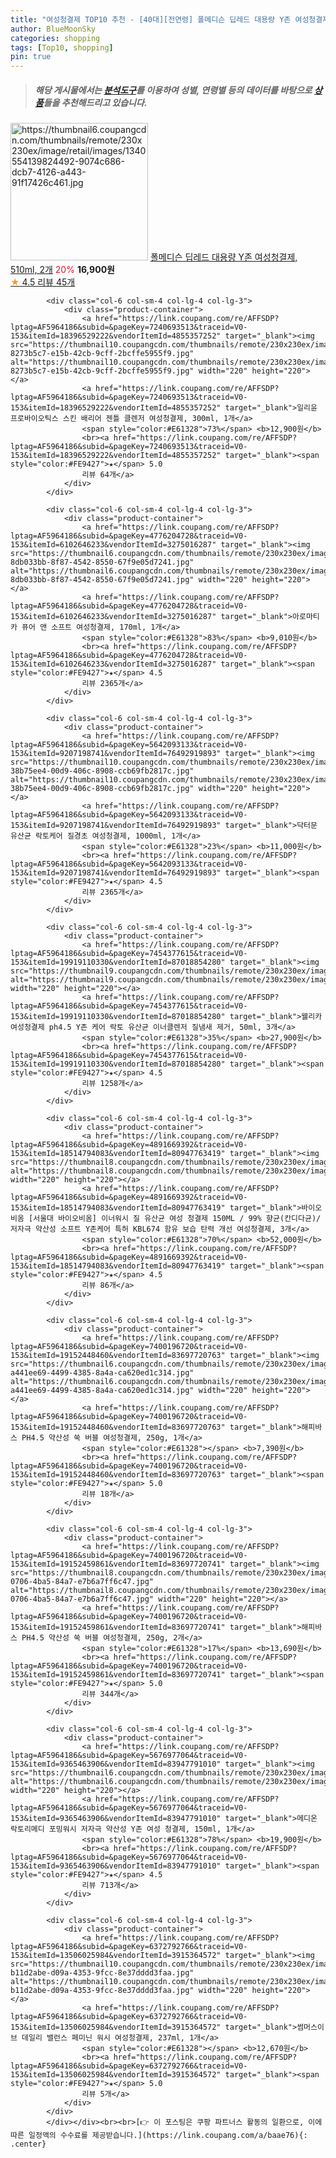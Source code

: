 ```yaml
---
title: "여성청결제 TOP10 추천 - [40대][전연령] 폴메디슨 딥레드 대용량 Y존 여성청결제, 510ml, 2개"
author: BlueMoonSky
categories: shopping
tags: [Top10, shopping]
pin: true
---
```


> ##### 해당 게시물에서는 [**분석도구**](https://itemscout.io/)를 이용하여 **성별**, **연령별** 등의 데이터를 바탕으로 [**상품**](https://link.coupang.com/a/baae76)들을 추천해드리고 있습니다.
<div class="container"><div class="row">
            <div class="col-6 col-sm-4 col-lg-4 col-lg-3">
                <div class="product-container">
                    <a href="https://link.coupang.com/re/AFFSDP?lptag=AF5964186&subid=&pageKey=1638828922&traceid=V0-153&itemId=2794791629&vendorItemId=70784468724" target="_blank"><img src="https://thumbnail6.coupangcdn.com/thumbnails/remote/230x230ex/image/retail/images/1340554139824492-9074c686-dcb7-4126-a443-91f17426c461.jpg" alt="https://thumbnail6.coupangcdn.com/thumbnails/remote/230x230ex/image/retail/images/1340554139824492-9074c686-dcb7-4126-a443-91f17426c461.jpg" width="220" height="220"></a>
                    <a href="https://link.coupang.com/re/AFFSDP?lptag=AF5964186&subid=&pageKey=1638828922&traceid=V0-153&itemId=2794791629&vendorItemId=70784468724" target="_blank">폴메디슨 딥레드 대용량 Y존 여성청결제, 510ml, 2개</a>
                    <span style="color:#E61328">20%</span> <b>16,900원</b>
                    <br><a href="https://link.coupang.com/re/AFFSDP?lptag=AF5964186&subid=&pageKey=1638828922&traceid=V0-153&itemId=2794791629&vendorItemId=70784468724" target="_blank"><span style="color:#FE9427">★</span> 4.5
                    리뷰 45개</a>
                </div>
            </div>
            
            <div class="col-6 col-sm-4 col-lg-4 col-lg-3">
                <div class="product-container">
                    <a href="https://link.coupang.com/re/AFFSDP?lptag=AF5964186&subid=&pageKey=7240693513&traceid=V0-153&itemId=18396529222&vendorItemId=4855357252" target="_blank"><img src="https://thumbnail10.coupangcdn.com/thumbnails/remote/230x230ex/image/retail/images/4347989773920951-8273b5c7-e15b-42cb-9cff-2bcffe5955f9.jpg" alt="https://thumbnail10.coupangcdn.com/thumbnails/remote/230x230ex/image/retail/images/4347989773920951-8273b5c7-e15b-42cb-9cff-2bcffe5955f9.jpg" width="220" height="220"></a>
                    <a href="https://link.coupang.com/re/AFFSDP?lptag=AF5964186&subid=&pageKey=7240693513&traceid=V0-153&itemId=18396529222&vendorItemId=4855357252" target="_blank">일리윤 프로바이오틱스 스킨 배리어 젠틀 클렌저 여성청결제, 300ml, 1개</a>
                    <span style="color:#E61328">73%</span> <b>12,900원</b>
                    <br><a href="https://link.coupang.com/re/AFFSDP?lptag=AF5964186&subid=&pageKey=7240693513&traceid=V0-153&itemId=18396529222&vendorItemId=4855357252" target="_blank"><span style="color:#FE9427">★</span> 5.0
                    리뷰 64개</a>
                </div>
            </div>
            
            <div class="col-6 col-sm-4 col-lg-4 col-lg-3">
                <div class="product-container">
                    <a href="https://link.coupang.com/re/AFFSDP?lptag=AF5964186&subid=&pageKey=4776204728&traceid=V0-153&itemId=6102646233&vendorItemId=3275016287" target="_blank"><img src="https://thumbnail6.coupangcdn.com/thumbnails/remote/230x230ex/image/retail/images/4267933589059668-8db033bb-8f87-4542-8550-67f9e05d7241.jpg" alt="https://thumbnail6.coupangcdn.com/thumbnails/remote/230x230ex/image/retail/images/4267933589059668-8db033bb-8f87-4542-8550-67f9e05d7241.jpg" width="220" height="220"></a>
                    <a href="https://link.coupang.com/re/AFFSDP?lptag=AF5964186&subid=&pageKey=4776204728&traceid=V0-153&itemId=6102646233&vendorItemId=3275016287" target="_blank">아로마티카 퓨어 앤 소프트 여성청결제, 170ml, 1개</a>
                    <span style="color:#E61328">83%</span> <b>9,010원</b>
                    <br><a href="https://link.coupang.com/re/AFFSDP?lptag=AF5964186&subid=&pageKey=4776204728&traceid=V0-153&itemId=6102646233&vendorItemId=3275016287" target="_blank"><span style="color:#FE9427">★</span> 4.5
                    리뷰 2365개</a>
                </div>
            </div>
            
            <div class="col-6 col-sm-4 col-lg-4 col-lg-3">
                <div class="product-container">
                    <a href="https://link.coupang.com/re/AFFSDP?lptag=AF5964186&subid=&pageKey=5642093133&traceid=V0-153&itemId=9207198741&vendorItemId=76492919893" target="_blank"><img src="https://thumbnail10.coupangcdn.com/thumbnails/remote/230x230ex/image/retail/images/250282825897879-38b75ee4-00d9-406c-8908-ccb69fb2817c.jpg" alt="https://thumbnail10.coupangcdn.com/thumbnails/remote/230x230ex/image/retail/images/250282825897879-38b75ee4-00d9-406c-8908-ccb69fb2817c.jpg" width="220" height="220"></a>
                    <a href="https://link.coupang.com/re/AFFSDP?lptag=AF5964186&subid=&pageKey=5642093133&traceid=V0-153&itemId=9207198741&vendorItemId=76492919893" target="_blank">닥터문 유산균 락토케어 질경초 여성청결제, 1000ml, 1개</a>
                    <span style="color:#E61328">23%</span> <b>11,000원</b>
                    <br><a href="https://link.coupang.com/re/AFFSDP?lptag=AF5964186&subid=&pageKey=5642093133&traceid=V0-153&itemId=9207198741&vendorItemId=76492919893" target="_blank"><span style="color:#FE9427">★</span> 4.5
                    리뷰 2365개</a>
                </div>
            </div>
            
            <div class="col-6 col-sm-4 col-lg-4 col-lg-3">
                <div class="product-container">
                    <a href="https://link.coupang.com/re/AFFSDP?lptag=AF5964186&subid=&pageKey=7454377615&traceid=V0-153&itemId=19919110330&vendorItemId=87018854280" target="_blank"><img src="https://thumbnail9.coupangcdn.com/thumbnails/remote/230x230ex/image/vendor_inventory/37f1/6348573721b621206643ac6768ea5f82346964d6135a24d627b681c426aa.png" alt="https://thumbnail9.coupangcdn.com/thumbnails/remote/230x230ex/image/vendor_inventory/37f1/6348573721b621206643ac6768ea5f82346964d6135a24d627b681c426aa.png" width="220" height="220"></a>
                    <a href="https://link.coupang.com/re/AFFSDP?lptag=AF5964186&subid=&pageKey=7454377615&traceid=V0-153&itemId=19919110330&vendorItemId=87018854280" target="_blank">웰리카 여성청결제 ph4.5 Y존 케어 락토 유산균 이너클렌저 질냄새 제거, 50ml, 3개</a>
                    <span style="color:#E61328">35%</span> <b>27,900원</b>
                    <br><a href="https://link.coupang.com/re/AFFSDP?lptag=AF5964186&subid=&pageKey=7454377615&traceid=V0-153&itemId=19919110330&vendorItemId=87018854280" target="_blank"><span style="color:#FE9427">★</span> 4.5
                    리뷰 1258개</a>
                </div>
            </div>
            
            <div class="col-6 col-sm-4 col-lg-4 col-lg-3">
                <div class="product-container">
                    <a href="https://link.coupang.com/re/AFFSDP?lptag=AF5964186&subid=&pageKey=4891669392&traceid=V0-153&itemId=18514794083&vendorItemId=80947763419" target="_blank"><img src="https://thumbnail8.coupangcdn.com/thumbnails/remote/230x230ex/image/vendor_inventory/8360/f4fd2f068ae412a10598cf022409e0e44e57906049e1326de00295585e93.png" alt="https://thumbnail8.coupangcdn.com/thumbnails/remote/230x230ex/image/vendor_inventory/8360/f4fd2f068ae412a10598cf022409e0e44e57906049e1326de00295585e93.png" width="220" height="220"></a>
                    <a href="https://link.coupang.com/re/AFFSDP?lptag=AF5964186&subid=&pageKey=4891669392&traceid=V0-153&itemId=18514794083&vendorItemId=80947763419" target="_blank">바이오비옴 [서울대 바이오비옴] 이너워시 질 유산균 여성 청결제 150ML / 99% 향균(칸디다균)/ 저자극 약산성 소프트 Y존케어 특허 KBL674 함유 보습 탄력 개선 여성청결제, 3개</a>
                    <span style="color:#E61328">70%</span> <b>52,000원</b>
                    <br><a href="https://link.coupang.com/re/AFFSDP?lptag=AF5964186&subid=&pageKey=4891669392&traceid=V0-153&itemId=18514794083&vendorItemId=80947763419" target="_blank"><span style="color:#FE9427">★</span> 4.5
                    리뷰 86개</a>
                </div>
            </div>
            
            <div class="col-6 col-sm-4 col-lg-4 col-lg-3">
                <div class="product-container">
                    <a href="https://link.coupang.com/re/AFFSDP?lptag=AF5964186&subid=&pageKey=7400196720&traceid=V0-153&itemId=19152448460&vendorItemId=83697720763" target="_blank"><img src="https://thumbnail6.coupangcdn.com/thumbnails/remote/230x230ex/image/retail/images/4337382430069099-a441ee69-4499-4385-8a4a-ca620ed1c314.jpg" alt="https://thumbnail6.coupangcdn.com/thumbnails/remote/230x230ex/image/retail/images/4337382430069099-a441ee69-4499-4385-8a4a-ca620ed1c314.jpg" width="220" height="220"></a>
                    <a href="https://link.coupang.com/re/AFFSDP?lptag=AF5964186&subid=&pageKey=7400196720&traceid=V0-153&itemId=19152448460&vendorItemId=83697720763" target="_blank">해피바스 PH4.5 약산성 쑥 버블 여성청결제, 250g, 1개</a>
                    <span style="color:#E61328"></span> <b>7,390원</b>
                    <br><a href="https://link.coupang.com/re/AFFSDP?lptag=AF5964186&subid=&pageKey=7400196720&traceid=V0-153&itemId=19152448460&vendorItemId=83697720763" target="_blank"><span style="color:#FE9427">★</span> 5.0
                    리뷰 18개</a>
                </div>
            </div>
            
            <div class="col-6 col-sm-4 col-lg-4 col-lg-3">
                <div class="product-container">
                    <a href="https://link.coupang.com/re/AFFSDP?lptag=AF5964186&subid=&pageKey=7400196720&traceid=V0-153&itemId=19152459861&vendorItemId=83697720741" target="_blank"><img src="https://thumbnail8.coupangcdn.com/thumbnails/remote/230x230ex/image/retail/images/2022/11/01/11/7/c70c4f2f-0706-4ba5-84a7-e7b6a7ff6c47.jpg" alt="https://thumbnail8.coupangcdn.com/thumbnails/remote/230x230ex/image/retail/images/2022/11/01/11/7/c70c4f2f-0706-4ba5-84a7-e7b6a7ff6c47.jpg" width="220" height="220"></a>
                    <a href="https://link.coupang.com/re/AFFSDP?lptag=AF5964186&subid=&pageKey=7400196720&traceid=V0-153&itemId=19152459861&vendorItemId=83697720741" target="_blank">해피바스 PH4.5 약산성 쑥 버블 여성청결제, 250g, 2개</a>
                    <span style="color:#E61328">17%</span> <b>13,690원</b>
                    <br><a href="https://link.coupang.com/re/AFFSDP?lptag=AF5964186&subid=&pageKey=7400196720&traceid=V0-153&itemId=19152459861&vendorItemId=83697720741" target="_blank"><span style="color:#FE9427">★</span> 5.0
                    리뷰 344개</a>
                </div>
            </div>
            
            <div class="col-6 col-sm-4 col-lg-4 col-lg-3">
                <div class="product-container">
                    <a href="https://link.coupang.com/re/AFFSDP?lptag=AF5964186&subid=&pageKey=5676977064&traceid=V0-153&itemId=9365463906&vendorItemId=83947791010" target="_blank"><img src="https://thumbnail6.coupangcdn.com/thumbnails/remote/230x230ex/image/vendor_inventory/5d25/407b6edf12e5cb04e6582ea9ac6c47283e6174ae2cdb25c8a42a80b9c7a1.jpg" alt="https://thumbnail6.coupangcdn.com/thumbnails/remote/230x230ex/image/vendor_inventory/5d25/407b6edf12e5cb04e6582ea9ac6c47283e6174ae2cdb25c8a42a80b9c7a1.jpg" width="220" height="220"></a>
                    <a href="https://link.coupang.com/re/AFFSDP?lptag=AF5964186&subid=&pageKey=5676977064&traceid=V0-153&itemId=9365463906&vendorItemId=83947791010" target="_blank">메디온 락토리메디 포밍워시 저자극 약산성 Y존 여성 청결제, 150ml, 1개</a>
                    <span style="color:#E61328">78%</span> <b>19,900원</b>
                    <br><a href="https://link.coupang.com/re/AFFSDP?lptag=AF5964186&subid=&pageKey=5676977064&traceid=V0-153&itemId=9365463906&vendorItemId=83947791010" target="_blank"><span style="color:#FE9427">★</span> 4.5
                    리뷰 713개</a>
                </div>
            </div>
            
            <div class="col-6 col-sm-4 col-lg-4 col-lg-3">
                <div class="product-container">
                    <a href="https://link.coupang.com/re/AFFSDP?lptag=AF5964186&subid=&pageKey=6372792766&traceid=V0-153&itemId=13506025984&vendorItemId=3915364572" target="_blank"><img src="https://thumbnail10.coupangcdn.com/thumbnails/remote/230x230ex/image/retail/images/2256780991574328-b11d2abe-d09a-4353-9fcc-8e37dddd3faa.jpg" alt="https://thumbnail10.coupangcdn.com/thumbnails/remote/230x230ex/image/retail/images/2256780991574328-b11d2abe-d09a-4353-9fcc-8e37dddd3faa.jpg" width="220" height="220"></a>
                    <a href="https://link.coupang.com/re/AFFSDP?lptag=AF5964186&subid=&pageKey=6372792766&traceid=V0-153&itemId=13506025984&vendorItemId=3915364572" target="_blank">썸머스이브 데일리 밸런스 페미닌 워시 여성청결제, 237ml, 1개</a>
                    <span style="color:#E61328"></span> <b>12,670원</b>
                    <br><a href="https://link.coupang.com/re/AFFSDP?lptag=AF5964186&subid=&pageKey=6372792766&traceid=V0-153&itemId=13506025984&vendorItemId=3915364572" target="_blank"><span style="color:#FE9427">★</span> 5.0
                    리뷰 5개</a>
                </div>
            </div>
            </div></div><br><br>[👉 이 포스팅은 쿠팡 파트너스 활동의 일환으로, 이에 따른 일정액의 수수료를 제공받습니다.](https://link.coupang.com/a/baae76){: .center}